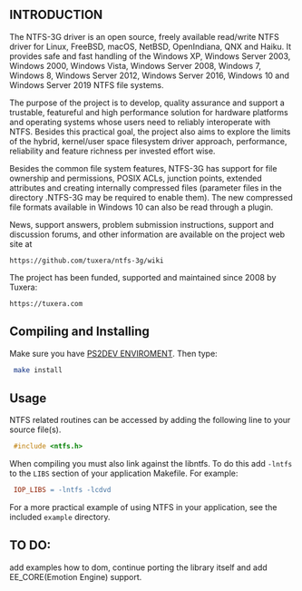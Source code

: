 ## INTRODUCTION

The NTFS-3G driver is an open source, freely available read/write NTFS driver
for Linux, FreeBSD, macOS, NetBSD, OpenIndiana, QNX and Haiku. It provides
safe and fast handling of the Windows XP, Windows Server 2003, Windows 2000,
Windows Vista, Windows Server 2008, Windows 7, Windows 8, Windows Server 2012,
Windows Server 2016, Windows 10 and Windows Server 2019 NTFS file systems.

The purpose of the project is to develop, quality assurance and support a
trustable, featureful and high performance solution for hardware platforms
and operating systems whose users need to reliably interoperate with NTFS.
Besides this practical goal, the project also aims to explore the limits
of the hybrid, kernel/user space filesystem driver approach, performance,
reliability and feature richness per invested effort wise.

Besides the common file system features, NTFS-3G has support for file
ownership and permissions, POSIX ACLs, junction points, extended attributes
and creating internally compressed files (parameter files in the directory
.NTFS-3G may be required to enable them). The new compressed file formats
available in Windows 10 can also be read through a plugin.

News, support answers, problem submission instructions, support and discussion
forums, and other information are available on the project web site at

```
https://github.com/tuxera/ntfs-3g/wiki
```

The project has been funded, supported and maintained since 2008 by Tuxera:

```
https://tuxera.com
```

## Compiling and Installing

Make sure you have [PS2DEV ENVIROMENT](https://github.com/ps2dev/ps2dev).
Then type:

````bash
 make install   
````

## Usage

NTFS related routines can be accessed by adding the following line to your
source file(s).

````c
 #include <ntfs.h>
````

When compiling you must also link against the libntfs. To do this add `-lntfs`
to the `LIBS` section of your application Makefile. For example:

````makefile
 IOP_LIBS = -lntfs -lcdvd
````

For a more practical example of using NTFS in your application,
see the included `example` directory.

## TO DO:

add examples how to dom, continue porting the library itself and add EE_CORE(Emotion Engine) support.
